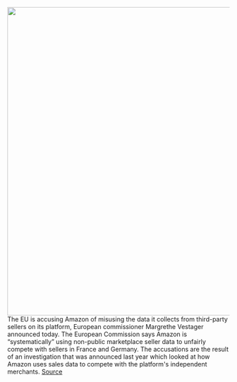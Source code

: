 <img src='https://cdn.vox-cdn.com/thumbor/nZLa7ukrZIGH8FhuoMrnFYL1-O4=/0x0:2040x1360/1200x800/filters:focal(857x517:1183x843)/cdn.vox-cdn.com/uploads/chorus_image/image/67764448/acastro_181114_1777_amazon_hq2_0003.0.jpg' width='700px' /><br/>
The EU is accusing Amazon of misusing the data it collects from third-party sellers on its platform, European commissioner Margrethe Vestager announced today. The European Commission says Amazon is “systematically” using non-public marketplace seller data to unfairly compete with sellers in France and Germany. The accusations are the result of an investigation that was announced last year which looked at how Amazon uses sales data to compete with the platform's independent merchants.
<a href='https://www.theverge.com/2020/11/10/21558119/amazon-european-union-antitrust-charges-competition-commission-margrethe-vestager'> Source <a/>